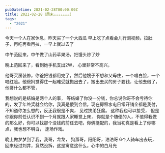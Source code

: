 ```yaml
---
pubDatetime: 2021-02-28T00:00:00Z
title: 2021-02-28（周末。。。。。。。。。）
tags:
  - "2021"
---
```


今天一个人在家休息，昨天买了一个大西瓜
早上吃了点看会儿行测视频，拉肚子，再吃再看再拉，一早上就过去了

中午范回来，中午做了山药苹果汤，把馒头炒了炒

晚上范回来了，看到她手机支出2W， 心里非常不高兴，

他哥买房装修，你爸把钱都用完了，然后他嫂子不想和父母住，一个唱白脸，一个唱红脸。他爸妈觉得住一起难受就搬出去了，搬出去买的房子要钱，让他去借了，他哥什么都不管，

我想说的是结婚是两个人的事， 等结婚了你没一分钱，你总说你哥不会亏待你的，发了年终奖就会给你，我真是傻到会信，现在房租水电日常开销全都是我付，不知道你怎么想的，反正我很是不爽， 见过扶弟狂魔。 这种我也可以接受， 但是你跟你前任认识不到一个月就跟人家睡觉上床， 你就是个随便的人，不值得我做的那么好，你可以找那个没钱的前任去吧，你俩挺配的，我当初真是看上了你哪点，我也想不明白， 逢场作戏。

晚上做梦梦到了我，我哥，龙龙， 狗孬哥，阳阳哥，浩浩哥 6个人骑车出去玩，回来经过刘井，竟然没拆，这是寓意这什么，心中的白月光

